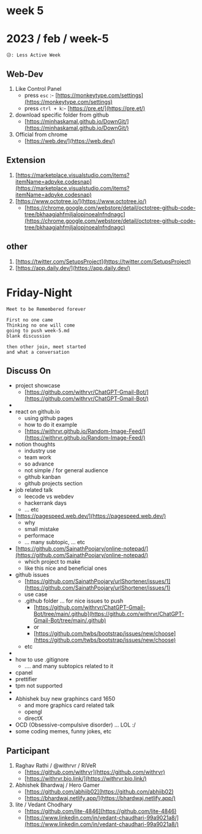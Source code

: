 # week 5

# 2023 / feb / week-5

```
😥: Less Active Week
```

## Web-Dev

1. Like Control Panel
   * press `esc` :- [https://monkeytype.com/settings](https://monkeytype.com/settings)
   * press `ctrl + k`:- [https://pre.et/](https://pre.et/)
2. download specific folder from github
   * [https://minhaskamal.github.io/DownGit/](https://minhaskamal.github.io/DownGit/)
3. Official from chrome
   * [https://web.dev/](https://web.dev/)

## Extension

1. [https://marketplace.visualstudio.com/items?itemName=adpyke.codesnap](https://marketplace.visualstudio.com/items?itemName=adpyke.codesnap)
2. [https://www.octotree.io/](https://www.octotree.io/)
   * [https://chrome.google.com/webstore/detail/octotree-github-code-tree/bkhaagjahfmjljalopjnoealnfndnagc](https://chrome.google.com/webstore/detail/octotree-github-code-tree/bkhaagjahfmjljalopjnoealnfndnagc)

## other

1. [https://twitter.com/SetupsProject](https://twitter.com/SetupsProject)
2. [https://app.daily.dev/](https://app.daily.dev/)

# Friday-Night

```
Meet to be Remembered forever

First no one came
Thinking no one will come
going to push week-5.md
blank discussion

then other join, meet started
and what a conversation
```

## Discuss On

* project showcase
  * [https://github.com/withrvr/ChatGPT-Gmail-Bot/](https://github.com/withrvr/ChatGPT-Gmail-Bot/)
*
* react on github.io
  * using github pages
  * how to do it example
  * [https://withrvr.github.io/Random-Image-Feed/](https://withrvr.github.io/Random-Image-Feed/)
* notion thoughts
  * industry use
  * team work
  * so advance
  * not simple / for general audience
  * github kanban
  * github projects section
* job related talk
  * leecode vs webdev
  * hackerrank days
  * ... etc
* [https://pagespeed.web.dev/](https://pagespeed.web.dev/)
  * why
  * small mistake
  * performace
  * ... many subtopic, ... etc
* [https://github.com/SainathPoojary/online-notepad/](https://github.com/SainathPoojary/online-notepad/)
  * which project to make
  * like this nice and beneficial ones
* github issues
  * [https://github.com/SainathPoojary/urlShortener/issues/1](https://github.com/SainathPoojary/urlShortener/issues/1)
  * use case
  * .github folder ... for nice issues to push
    * [https://github.com/withrvr/ChatGPT-Gmail-Bot/tree/main/.github](https://github.com/withrvr/ChatGPT-Gmail-Bot/tree/main/.github)
    * or
    * [https://github.com/twbs/bootstrap/issues/new/choose](https://github.com/twbs/bootstrap/issues/new/choose)
  * etc
*
* how to use .gitignore
  * .... and many subtopics related to it
* cpanel
* prettifier
* tpm not supported
*
* Abhishek buy new graphincs card 1650
  * and more graphics card related talk
  * opengl
  * directX
* OCD (Obsessive-compulsive disorder) ... LOL :/
* some coding memes, funny jokes, etc

## Participant

1. Raghav Rathi / @withrvr / RiVeR
   * [https://github.com/withrvr](https://github.com/withrvr)
   * [https://withrvr.bio.link/](https://withrvr.bio.link/)
2. Abhishek Bhardwaj / Hero Gamer
   * [https://github.com/abhiib02](https://github.com/abhiib02)
   * [https://bhardwaj.netlify.app/](https://bhardwaj.netlify.app/)
3. lite / Vedant Chodhary
   * [https://github.com/lite-4846](https://github.com/lite-4846)
   * [https://www.linkedin.com/in/vedant-chaudhari-99a9021a8/](https://www.linkedin.com/in/vedant-chaudhari-99a9021a8/)
